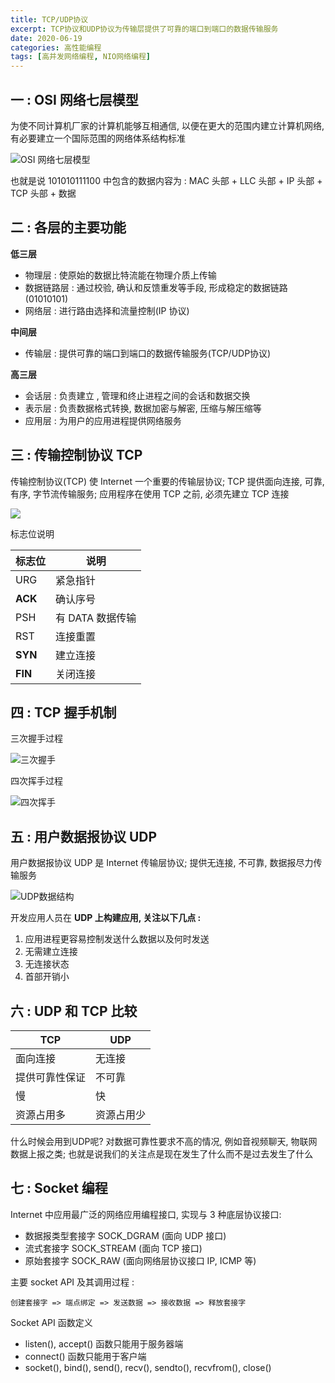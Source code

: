 ```yaml
---
title: TCP/UDP协议
excerpt: TCP协议和UDP协议为传输层提供了可靠的端口到端口的数据传输服务
date: 2020-06-19
categories: 高性能编程
tags: [高并发网络编程, NIO网络编程]
---
```






## 一 : OSI 网络七层模型

为使不同计算机厂家的计算机能够互相通信, 以便在更大的范围内建立计算机网络, 有必要建立一个国际范围的网络体系结构标准

![OSI 网络七层模型](../java/image-2020061901.png) 

也就是说 101010111100 中包含的数据内容为 : MAC 头部 + LLC 头部 + IP 头部 + TCP 头部 + 数据



## 二 : 各层的主要功能

**低三层** 

- 物理层 : 使原始的数据比特流能在物理介质上传输
- 数据链路层 : 通过校验, 确认和反馈重发等手段, 形成稳定的数据链路(01010101)
- 网络层 : 进行路由选择和流量控制(IP 协议)

**中间层**

* 传输层 : 提供可靠的端口到端口的数据传输服务(TCP/UDP协议)

**高三层**

- 会话层 : 负责建立 , 管理和终止进程之间的会话和数据交换
- 表示层 : 负责数据格式转换, 数据加密与解密, 压缩与解压缩等
- 应用层 : 为用户的应用进程提供网络服务



## 三 : 传输控制协议 TCP

传输控制协议(TCP) 使 Internet 一个重要的传输层协议; TCP 提供面向连接, 可靠, 有序, 字节流传输服务; 应用程序在使用 TCP 之前, 必须先建立 TCP 连接

![](../java/image-2020061902.png) 

标志位说明

| 标志位  | 说明             |
| ------- | ---------------- |
| URG     | 紧急指针         |
| **ACK** | 确认序号         |
| PSH     | 有 DATA 数据传输 |
| RST     | 连接重置         |
| **SYN** | 建立连接         |
| **FIN** | 关闭连接         |



## 四 : TCP 握手机制

三次握手过程

![三次握手](../java/image-2020061903.png)  

四次挥手过程

![四次挥手](../java/image-2020061904.png) 



## 五 : 用户数据报协议 UDP

用户数据报协议 UDP 是 Internet 传输层协议; 提供无连接, 不可靠, 数据报尽力传输服务

![UDP数据结构](../java/image-2020061905.png) 

开发应用人员在 **UDP 上构建应用, 关注以下几点 :** 

1. 应用进程更容易控制发送什么数据以及何时发送
2. 无需建立连接
3. 无连接状态
4. 首部开销小



## 六 : UDP 和 TCP 比较

| TCP            | UDP        |
| -------------- | ---------- |
| 面向连接       | 无连接     |
| 提供可靠性保证 | 不可靠     |
| 慢             | 快         |
| 资源占用多     | 资源占用少 |

什么时候会用到UDP呢? 对数据可靠性要求不高的情况, 例如音视频聊天, 物联网数据上报之类; 也就是说我们的关注点是现在发生了什么而不是过去发生了什么



## 七 : Socket 编程

Internet 中应用最广泛的网络应用编程接口, 实现与 3 种底层协议接口:

- 数据报类型套接字 SOCK_DGRAM (面向 UDP 接口)
- 流式套接字 SOCK_STREAM (面向 TCP 接口)
- 原始套接字 SOCK_RAW (面向网络层协议接口 IP, ICMP 等)

主要 socket API 及其调用过程 :

```
创建套接字 => 端点绑定 => 发送数据 => 接收数据 => 释放套接字
```

Socket API 函数定义

- listen(), accept() 函数只能用于服务器端
- connect() 函数只能用于客户端
- socket(), bind(), send(), recv(), sendto(), recvfrom(), close()